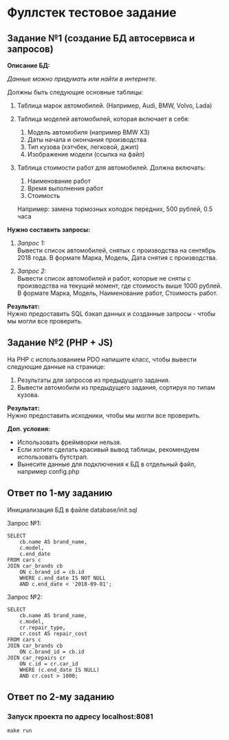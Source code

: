 # Фуллстек тестовое задание

## Задание №1 (создание БД автосервиса и запросов)

**Описание БД:**

_Данные можно придумать или найти в интернете._

Должны быть следующие основные таблицы:

1. Таблица марок автомобилей. (Например, Audi, BMW, Volvo, Lada)

2. Таблица моделей автомобилей, которая включает в себя:

   1. Модель автомобиля (например BMW X3)
   2. Даты начала и окончания производства
   3. Тип кузова (хэтчбек, легковой, джип)
   4. Изображение модели (ссылка на файл)

3. Таблица стоимости работ для автомобилей. Должна включать:

   1. Наименование работ
   2. Время выполнения работ
   3. Стоимость

   Например: замена тормозных колодок передних, 500 рублей, 0.5 часа

**Нужно составить запросы:**

1. _Запрос 1:_  
   Вывести список автомобилей, снятых с производства на сентябрь 2018 года. В формате Марка, Модель, Дата снятия с производства.

2. _Запрос 2:_  
   Вывести список автомобилей и работ, которые не сняты с производства на текущий момент, где стоимость выше 1000 рублей. В формате Марка, Модель, Наименование работ, Стоимость работ.

**Результат:**  
Нужно предоставить SQL бэкап данных и созданные запросы \- чтобы мы могли все проверить.

## Задание №2 (PHP \+ JS)

На PHP с использованием PDO напишите класс, чтобы вывести следующие данные на странице:

1. Результаты для запросов из предыдущего задания.
2. Вывести автомобили из предыдущего задания, сортируя по типам кузова.

**Результат:**  
Нужно предоставить исходники, чтобы мы могли все проверить.

**Доп. условия:**

- Использовать фреймворки нельзя.
- Если хотите сделать красивый вывод таблицы, рекомендуем использовать бутстрап.
- Вынесите данные для подключения к БД в отдельный файл, например config.php

## Ответ по 1-му заданию

Инициализация БД в файле database/init.sql

Запрос №1:

```
SELECT
    cb.name AS brand_name,
    c.model,
    c.end_date
FROM cars c
JOIN car_brands cb
    ON c.brand_id = cb.id
    WHERE c.end_date IS NOT NULL
    AND c.end_date < '2018-09-01';
```

Запрос №2:

```
SELECT
    cb.name AS brand_name,
    c.model,
    cr.repair_type,
    cr.cost AS repair_cost
FROM cars c
JOIN car_brands cb
    ON c.brand_id = cb.id
JOIN car_repairs cr
    ON c.id = cr.car_id
    WHERE (c.end_date IS NULL)
    AND cr.cost > 1000;
```

## Ответ по 2-му заданию

### Запуск проекта по адресу localhost:8081

```
make run
```
